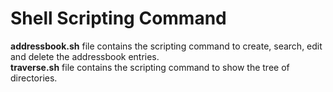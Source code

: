# Shell Scripting Command

**addressbook.sh** file contains the scripting command to create, search, edit and delete the addressbook entries.<br />
**traverse.sh** file contains the scripting command to show the tree of directories.

